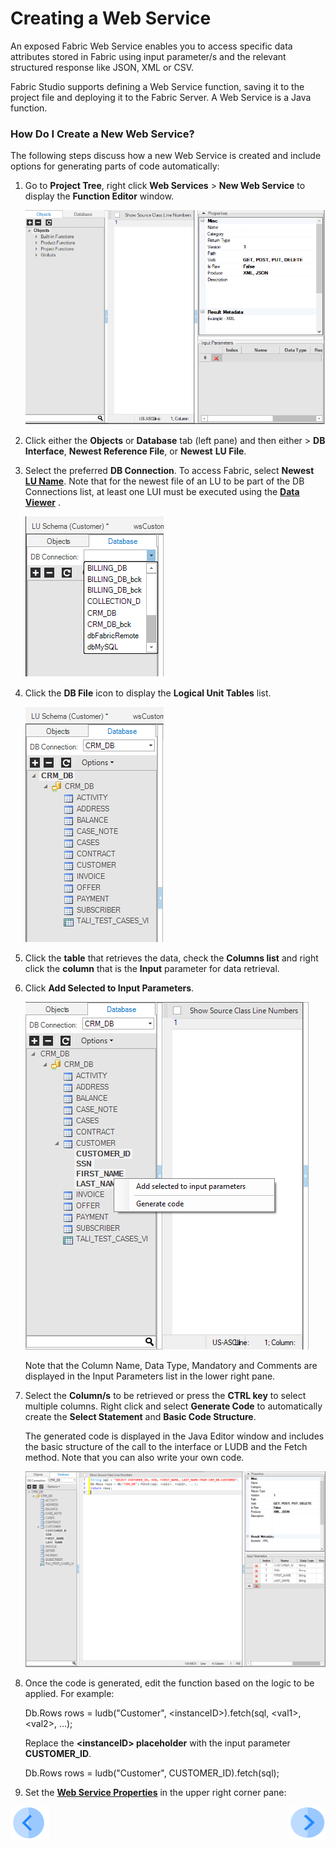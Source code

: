 # Creating a Web Service

An exposed Fabric Web Service enables you to access specific data attributes stored in Fabric using input parameter/s and the relevant structured response like JSON, XML or CSV. 

Fabric Studio supports defining a Web Service function, saving it to the project file and deploying it to the Fabric Server. A Web Service is a Java function.

### How Do I Create a New Web Service?

The following steps discuss how a new Web Service is created and include options for generating parts of code automatically:

1. Go to **Project Tree**, right click **Web Services** > **New Web Service** to display the **Function Editor** window.

   <img src="/articles/15_web_services/images/Web-Service-KI-3-1.png" alt="drawing"/>     

2. Click either the **Objects** or **Database** tab (left pane) and then either > **DB Interface**, **Newest Reference File**, or **Newest** **LU File**.

3. Select the preferred **DB Connection**. To access Fabric, select **Newest**  [**LU Name**](/articles/03_logical_units/01_LU_overview.md). Note that for the newest file of an LU to be part of the DB Connections list, at least one LUI must be executed using the [**Data Viewer**](/articles/13_LUDB_viewer_and_studio_debug_capabilities/01_data_viewer.md) .

   <img src="/articles/15_web_services/images/Web-Service-KI-3-2.png"/>  

4. Click the **DB File** icon to display the **Logical Unit Tables** list.

   <img src="/articles/15_web_services/images/Web-Service-KI-3-3.png" alt="drawing"/>  

5. Click the **table** that retrieves the data, check the **Columns list** and right click the **column** that is the **Input** parameter for data retrieval. 

6. Click **Add Selected to Input Parameters**.

    <img src="/articles/15_web_services/images/Web-Service-KI-3-4.png" alt="drawing"/> 

   Note that the Column Name, Data Type, Mandatory and Comments are displayed in the Input Parameters list in the lower right pane.
   


7. Select the **Column/s** to be retrieved or press the **CTRL key** to select multiple columns. Right click and select **Generate Code** to automatically create the **Select Statement** and **Basic Code Structure**. 
   

    The generated code is displayed in the Java Editor window and includes the basic structure of the call to the interface or LUDB and the Fetch method. Note that you can also write your own code. 

    <img src="/articles/15_web_services/images/Web-Service-KI-3-5.png" alt="drawing"/>  

8. Once the code is generated, edit the function based on the logic to be applied. For example:

    <p>Db.Rows rows = ludb("Customer", &lt;instanceID&gt;).fetch(sql, &lt;val1&gt;, &lt;val2&gt;, ...);</p>
    <p>Replace the <strong>&lt;instanceID&gt; placeholder</strong> with the input parameter <strong>CUSTOMER_ID</strong>.</p>
    <p>Db.Rows rows = ludb("Customer", CUSTOMER_ID).fetch(sql);</p>

9. Set the [**Web Service Properties**](/articles/15_web_services/02_web_services_properties.md) in the upper right corner pane:

[![Previous](/articles/images/Previous.png)](/articles/15_web_services/02_web_services_properties.md)[<img align="right" width="60" height="54" src="/articles/images/Next.png">](/articles/15_web_services/04_web_services_function_basic_structure.md)


